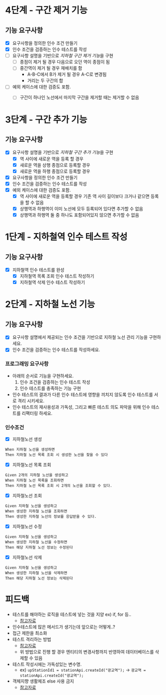 # 4단계 - 구간 제거 기능
## 기능 요구사항
- [X] 요구사항을 정의한 인수 조건 만들기
- [X] 인수 조건을 검증하는 인수 테스트를 작성
- [ ] 요구사항 설명을 기반으로 *지하철 구간 제거 기능*을 구현
  - [ ] 종점이 제거 될 경우 다음으로 오던 역이 종점이 됨
  - [ ] 중간역이 제거 될 경우 재배치를 함
    - A-B-C에서 B가 제거 될 경우 A-C로 변경됨
    - 거리는 두 구간의 합
- [ ] 예외 케이스에 대한 검증도 포함.
  - [ ] 구간이 하나인 노선에서 마지막 구간을 제거할 때는 제거할 수 없음


# 3단계 - 구간 추가 기능
## 기능 요구사항
- [x] 요구사항 설명을 기반으로 *지하철 구간 추가 기능*을 구현
  - [x] 역 사이에 새로운 역을 등록 할 경우
  - [x] 새로운 역을 상행 종점으로 등록할 경우
  - [x] 새로운 역을 하행 종점으로 등록할 경우
- [x] 요구사항을 정의한 인수 조건 만들기
- [x] 인수 조건을 검증하는 인수 테스트를 작성
- [x] 예외 케이스에 대한 검증도 포함.
  - [x] 역 사이에 새로운 역을 등록할 경우 기존 역 사이 길이보다 크거나 같으면 등록을 할 수 없음
  - [x] 상행역과 하행역이 이미 노선에 모두 등록되어 있다면 추가할 수 없음
  - [x] 상행역과 하행역 둘 중 하나도 포함되어있지 않으면 추가할 수 없음

# 1단계 - 지하철역 인수 테스트 작성
## 기능 요구사항
- [X] 지하철역 인수 테스트를 완성
  - [X] 지하철역 목록 조회 인수 테스트 작성하기 
  - [X] 지하철역 삭제 인수 테스트 작성하기

# 2단계 - 지하철 노선 기능
## 기능 요구사항
- [x] 요구사항 설명에서 제공되는 인수 조건을 기반으로 지하철 노선 관리 기능을 구현하세요.
- [x] 인수 조건을 검증하는 인수 테스트를 작성하세요.

### 프로그래밍 요구사항
- 아래의 순서로 기능을 구현하세요.
  1. 인수 조건을 검증하는 인수 테스트 작성
  2. 인수 테스트를 충족하는 기능 구현
- 인수 테스트의 결과가 다른 인수 테스트에 영향을 끼치지 않도록 인수 테스트를 서로 격리 시키세요.
- 인수 테스트의 재사용성과 가독성, 그리고 빠른 테스트 의도 파악을 위해 인수 테스트를 리팩터링 하세요.

### 인수조건
- [x] 지하철노선 생성 
```
When 지하철 노선을 생성하면
Then 지하철 노선 목록 조회 시 생성한 노선을 찾을 수 있다
```

- [x] 지하철노선 목록 조회
```
Given 2개의 지하철 노선을 생성하고
When 지하철 노선 목록을 조회하면
Then 지하철 노선 목록 조회 시 2개의 노선을 조회할 수 있다.
```

- [x] 지하철노선 조회
```
Given 지하철 노선을 생성하고
When 생성한 지하철 노선을 조회하면
Then 생성한 지하철 노선의 정보를 응답받을 수 있다.
```

- [x] 지하철노선 수정
```
Given 지하철 노선을 생성하고
When 생성한 지하철 노선을 수정하면
Then 해당 지하철 노선 정보는 수정된다
```

- [x] 지하철노선 삭제
```
Given 지하철 노선을 생성하고
When 생성한 지하철 노선을 삭제하면
Then 해당 지하철 노선 정보는 삭제된다
```


# 피드백
- 테스트를 해야하는 로직을 테스트에 넣는 것을 지양 ex) if, for 등..
  - [참고자료](https://docs.microsoft.com/ko-kr/dotnet/core/testing/unit-testing-best-practices)
- 인수테스트에 많은 메서드가 생기는데 앞으로는 어떻게..?
- 접근 제한을 최소화
- 테스트 격리하는 방법
  - [참고자료](https://tech.pick-git.com/test-optimization2/)
  - 위 방법으로 진행 할 경우 엔티티의 변경사항까지 반영하여 데이터베이스를 삭제할 수 있음
- 테스트 작성시에는 가독성있는 변수명.
  - ex) `upStationId1 = stationApi.createId("광교역");` -> `광교역 = stationApi.createId("광교역");`
- 객체지향 생활체조 else 사용 금지
  - [참고자료](https://developerfarm.wordpress.com/2012/01/27/object_calisthenics_3/)
